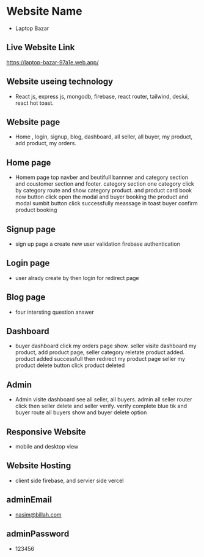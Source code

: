 # Website Name
* Laptop Bazar

## Live Website Link
https://laptop-bazar-97a1e.web.app/

## Website useing technology

* React js, express js, mongodb, firebase, react router, tailwind, desiui, react hot toast.
## Website page

* Home , login, signup, blog, dashboard, all seller, all buyer, my product, add product, my orders.

## Home page
 
 * Homem page top navber and beutifull bannner and category section and coustomer section
 and footer. category section one category click by category route and show category product.
 and product card book now button click open the modal and buyer booking the product
 and modal sumbit button click successfully meassage in toast buyer confirm product booking

 ## Signup page
 * sign up page a create new user validation firebase authentication

 ## Login page
 * user alrady create by then login for redirect page 

 ## Blog page
 * four intersting question answer

 ## Dashboard 
 * buyer dashboard click my orders page show. seller visite dashboard my product, add product page,
 seller category reletate product added. product added successfull then redirect my product page
 seller my product delete button click product deleted

 ## Admin
 * Admin visite dashboard see all seller, all buyers. admin all seller router click then seller delete and seller verify. verify complete blue tik and buyer route all buyers show and buyer delete option

 ## Responsive Website
 * mobile and desktop view

 ## Website Hosting

 * client side firebase, and servier side vercel

 ## adminEmail
 * nasim@billah.com

 ## adminPassword
 * 123456